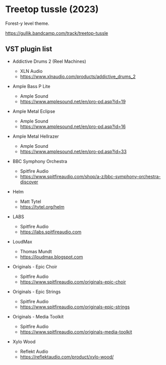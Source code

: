 # Treetop tussle (2023)

Forest-y level theme.

https://gullik.bandcamp.com/track/treetop-tussle


## VST plugin list

* Addictive Drums 2 (Reel Machines)
    * XLN Audio
    * https://www.xlnaudio.com/products/addictive_drums_2

* Ample Bass P Lite
    * Ample Sound
    * https://www.amplesound.net/en/pro-pd.asp?id=19

* Ample Metal Eclipse
    * Ample Sound
    * https://www.amplesound.net/en/pro-pd.asp?id=16

* Ample Metal Hellrazer
    * Ample Sound
    * https://www.amplesound.net/en/pro-pd.asp?id=33

* BBC Symphony Orchestra
    * Spitfire Audio
    * https://www.spitfireaudio.com/shop/a-z/bbc-symphony-orchestra-discover

* Helm
    * Matt Tytel
    * https://tytel.org/helm

* LABS
    * Spitfire Audio
    * https://labs.spitfireaudio.com

* LoudMax
    * Thomas Mundt
    * https://loudmax.blogspot.com

* Originals - Epic Choir
    * Spitfire Audio
    * https://www.spitfireaudio.com/originals-epic-choir

* Originals - Epic Strings
    * Spitfire Audio
    * https://www.spitfireaudio.com/originals-epic-strings

* Originals - Media Toolkit
    * Spitfire Audio
    * https://www.spitfireaudio.com/originals-media-toolkit

* Xylo Wood
    * Reflekt Audio
    * https://reflektaudio.com/product/xylo-wood/
